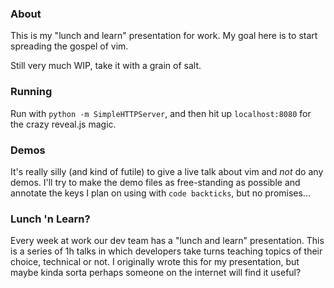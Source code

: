 ### About

This is my "lunch and learn" presentation for work.  My goal here is to start spreading the gospel of vim.

Still very much WIP, take it with a grain of salt.

### Running

Run with `python -m SimpleHTTPServer`, and then hit up `localhost:8080` for the crazy reveal.js magic.

### Demos

It's really silly (and kind of futile) to give a live talk about vim and _not_ do any demos.  I'll try to make the demo
files as free-standing as possible and annotate the keys I plan on using with `code backticks`, but no promises...

### Lunch 'n Learn?

Every week at work our dev team has a "lunch and learn" presentation.  This is a series of 1h talks in which developers
take turns teaching topics of their choice, technical or not.  I originally wrote this for my presentation, but maybe
kinda sorta perhaps someone on the internet will find it useful?
